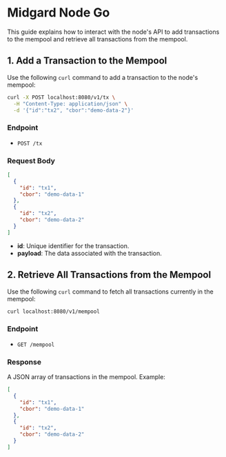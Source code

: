 # Midgard Node Go

This guide explains how to interact with the node's API to add transactions to the mempool and retrieve all transactions from the mempool.

## 1. Add a Transaction to the Mempool

Use the following `curl` command to add a transaction to the node's mempool:

```bash
curl -X POST localhost:8080/v1/tx \
  -H "Content-Type: application/json" \
  -d '{"id":"tx2", "cbor":"demo-data-2"}'
```

### Endpoint

- `POST /tx`

### Request Body

```json
[
  {
    "id": "tx1",
    "cbor": "demo-data-1"
  },
  {
    "id": "tx2",
    "cbor": "demo-data-2"
  }
]
```

- **id**: Unique identifier for the transaction.
- **payload**: The data associated with the transaction.

## 2. Retrieve All Transactions from the Mempool

Use the following `curl` command to fetch all transactions currently in the mempool:

```bash
curl localhost:8080/v1/mempool
```

### Endpoint

- `GET /mempool`

### Response

A JSON array of transactions in the mempool. Example:

```json
[
  {
    "id": "tx1",
    "cbor": "demo-data-1"
  },
  {
    "id": "tx2",
    "cbor": "demo-data-2"
  }
]
```
